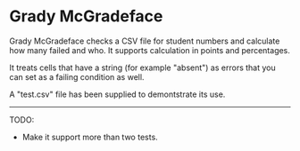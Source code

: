 # Grady McGradeface

Grady McGradeface checks a CSV file for student numbers and calculate how many failed and who. It supports calculation in points and percentages.

It treats cells that have a string (for example "absent") as errors that you can set as a failing condition as well.

A "test.csv" file has been supplied to demontstrate its use.

---

TODO:

 * Make it support more than two tests.
